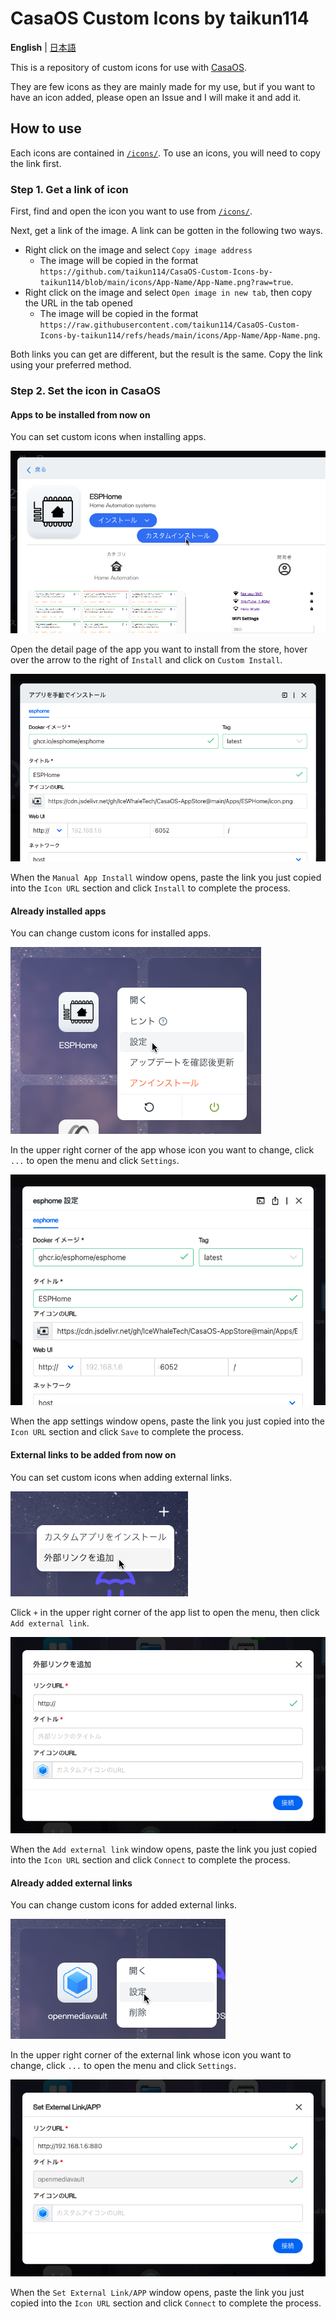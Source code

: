 # CasaOS Custom Icons by taikun114
**English** | [日本語](docs/README-ja.md)

This is a repository of custom icons for use with [CasaOS](https://casaos.io/).

They are few icons as they are mainly made for my use, but if you want to have an icon added, please open an Issue and I will make it and add it.

## How to use
Each icons are contained in [`/icons/`](/icons/). To use an icons, you will need to copy the link first.

### Step 1. Get a link of icon
First, find and open the icon you want to use from [`/icons/`](/icons/).

Next, get a link of the image. A link can be gotten in the following two ways.
- Right click on the image and select `Copy image address`
  - The image will be copied in the format `https://github.com/taikun114/CasaOS-Custom-Icons-by-taikun114/blob/main/icons/App-Name/App-Name.png?raw=true`.
- Right click on the image and select `Open image in new tab`, then copy the URL in the tab opened
  - The image will be copied in the format `https://raw.githubusercontent.com/taikun114/CasaOS-Custom-Icons-by-taikun114/refs/heads/main/icons/App-Name/App-Name.png`.

Both links you can get are different, but the result is the same. Copy the link using your preferred method.

### Step 2. Set the icon in CasaOS
#### Apps to be installed from now on
You can set custom icons when installing apps.

![custom_install_1](docs/images/custom_install_1.png)

Open the detail page of the app you want to install from the store, hover over the arrow to the right of `Install` and click on `Custom Install`.

![custom_install_2](docs/images/custom_install_2.png)

When the `Manual App Install` window opens, paste the link you just copied into the `Icon URL` section and click `Install` to complete the process.

#### Already installed apps
You can change custom icons for installed apps.

![app_settings_1](docs/images/app_settings_1.png)

In the upper right corner of the app whose icon you want to change, click `...` to open the menu and click `Settings`.

![app_settings_2](docs/images/app_settings_2.png)

When the app settings window opens, paste the link you just copied into the `Icon URL` section and click `Save` to complete the process.

#### External links to be added from now on
You can set custom icons when adding external links.

![add_link_1](docs/images/add_link_1.png)

Click `+` in the upper right corner of the app list to open the menu, then click `Add external link`.

![add_link_2](docs/images/add_link_2.png)

When the `Add external link` window opens, paste the link you just copied into the `Icon URL` section and click `Connect` to complete the process.

#### Already added external links
You can change custom icons for added external links.

![link_settings_1](docs/images/link_settings_1.png)

In the upper right corner of the external link whose icon you want to change, click `...` to open the menu and click `Settings`.

![link_settings_2](docs/images/link_settings_2.png)

When the `Set External Link/APP` window opens, paste the link you just copied into the `Icon URL` section and click `Connect` to complete the process.

